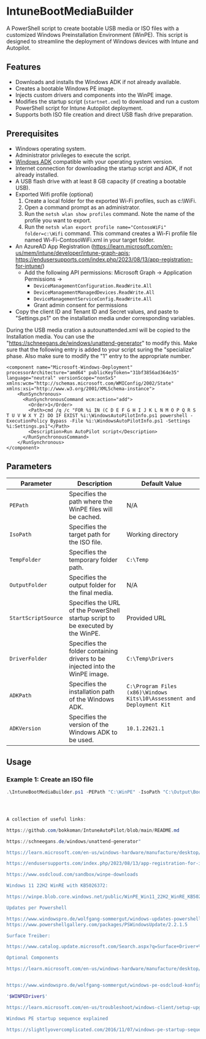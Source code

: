 # IntuneBootMediaBuilder

A PowerShell script to create bootable USB media or ISO files with a customized Windows Preinstallation Environment (WinPE). This script is designed to streamline the deployment of Windows devices with Intune and Autopilot.

## Features

- Downloads and installs the Windows ADK if not already available.
- Creates a bootable Windows PE image.
- Injects custom drivers and components into the WinPE image.
- Modifies the startup script (`startnet.cmd`) to download and run a custom PowerShell script for Intune Autopilot deployment.
- Supports both ISO file creation and direct USB flash drive preparation.

## Prerequisites

- Windows operating system.
- Administrator privileges to execute the script.
- [Windows ADK](https://learn.microsoft.com/en-us/windows-hardware/get-started/adk-install) compatible with your operating system version.
- Internet connection for downloading the startup script and ADK, if not already installed.
- A USB flash drive with at least 8 GB capacity (if creating a bootable USB).
- Exported Wifi profile (optional)
    1. Create a local folder for the exported Wi-Fi profiles, such as c:\WiFi.
    2. Open a command prompt as an administrator.
    3. Run the `netsh wlan show profiles` command. Note the name of the profile you want to export.
    4. Run the `netsh wlan export profile name="ContosoWiFi" folder=c:\Wifi` command. This command creates a Wi-Fi profile file named Wi-Fi-ContosoWiFi.xml in your target folder.
- An AzureAD App Registration (https://learn.microsoft.com/en-us/mem/intune/developer/intune-graph-apis; https://endusersupports.com/index.php/2023/08/13/app-registration-for-intune/)
  - Add the following API permissions:
    Microsoft Graph -> Application Permissions ->
      - `DeviceManagementConfiguration.ReadWrite.All`
      - `DeviceManagementManagedDevices.ReadWrite.All`
      - `DeviceManagementServiceConfig.ReadWrite.All`
    - Grant admin consent for permissions
- Copy the client ID and Tenant ID and Secret values, and paste to "Settings.ps1" on the installation media under corresponding variables. 

During the USB media cration a autounattended.xml will be copied to the Installation media. You can use the "https://schneegans.de/windows/unattend-generator" to modify this.
Make sure that the following entry is added to your script suring the "specialize" phase. Also make sure to modify the "<Order>1</Order>" entry to the appropriate number.

```
<component name="Microsoft-Windows-Deployment" processorArchitecture="amd64" publicKeyToken="31bf3856ad364e35" language="neutral" versionScope="nonSxS" xmlns:wcm="http://schemas.microsoft.com/WMIConfig/2002/State" xmlns:xsi="http://www.w3.org/2001/XMLSchema-instance">
    <RunSynchronous>
      <RunSynchronousCommand wcm:action="add">
        <Order>1</Order>
        <Path>cmd /q /c "FOR %i IN (C D E F G H I J K L N M O P Q R S T U V W X Y Z) DO IF EXIST %i:\WindowsAutoPilotInfo.ps1 powershell -ExecutionPolicy Bypass -File %i:\WindowsAutoPilotInfo.ps1 -Settings %i:Settings.ps1"</Path>
        <Description>Run AutoPilot script</Description>
      </RunSynchronousCommand>
    </RunSynchronous>
</component>
```




## Parameters

| Parameter         | Description                                                                                 | Default Value            |
|--------------------|---------------------------------------------------------------------------------------------|--------------------------|
| `PEPath`          | Specifies the path where the WinPE files will be cached.                                    | N/A                      |
| `IsoPath`         | Specifies the target path for the ISO file.                                                 | Working directory        |
| `TempFolder`      | Specifies the temporary folder path.                                                        | `C:\Temp`                |
| `OutputFolder`    | Specifies the output folder for the final media.                                            | N/A                      |
| `StartScriptSource` | Specifies the URL of the PowerShell startup script to be executed by the WinPE.           | Provided URL             |
| `DriverFolder`    | Specifies the folder containing drivers to be injected into the WinPE image.                | `C:\Temp\Drivers`        |
| `ADKPath`         | Specifies the installation path of the Windows ADK.                                         | `C:\Program Files (x86)\Windows Kits\10\Assessment and Deployment Kit` |
| `ADKVersion`      | Specifies the version of the Windows ADK to be used.                                        | `10.1.22621.1`           |

## Usage

### Example 1: Create an ISO file
```powershell
.\IntuneBootMediaBuilder.ps1 -PEPath "C:\WinPE" -IsoPath "C:\Output\BootImage.iso" -DriverFolder "C:\Drivers"




A collection of useful links:

https://github.com/bokkoman/IntuneAutoPilot/blob/main/README.md

https://schneegans.de/windows/unattend-generator"

https://learn.microsoft.com/en-us/windows-hardware/manufacture/desktop/update-windows-settings-and-scripts-create-your-own-answer-file-sxs?view=windows-11

https://endusersupports.com/index.php/2023/08/13/app-registration-for-intune/

https://www.osdcloud.com/sandbox/winpe-downloads

Windows 11 22H2 WinRE with KB5026372:

https://winpe.blob.core.windows.net/public/WinPE_Win11_22H2_WinRE_KB5026372.iso

Updates per Powershell

https://www.windowspro.de/wolfgang-sommergut/windows-updates-powershell-pswindowsupdate-auflisten-herunterladen-installieren
https://www.powershellgallery.com/packages/PSWindowsUpdate/2.2.1.5

Surface Treiber:

https://www.catalog.update.microsoft.com/Search.aspx?q=Surface+Driver+%22Windows+11%22+%22Version+22H2%22+-Firmware

Optional Components

https://learn.microsoft.com/en-us/windows-hardware/manufacture/desktop/winpe-add-packages--optional-components-reference?view=windows-11


https://www.windowspro.de/wolfgang-sommergut/windows-pe-osdcloud-konfigurieren

'$WINPEDriver$'

https://learn.microsoft.com/en-us/troubleshoot/windows-client/setup-upgrade-and-drivers/limitations-dollar-sign-winpedriver-dollar-sign

Windows PE startup sequence explained

https://slightlyovercomplicated.com/2016/11/07/windows-pe-startup-sequence-explained/
